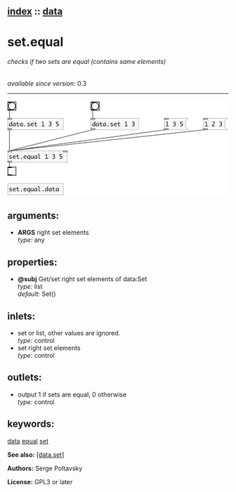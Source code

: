 [index](index.html) :: [data](category_data.html)
---

# set.equal

###### checks if two sets are equal (contains same elements)

*available since version:* 0.3

---




[![example](../examples/img/set.equal.jpg)](../examples/pd/set.equal.pd)



## arguments:

* **ARGS**
right set elements<br>
_type:_ any<br>





## properties:

* **@subj** 
Get/set right set elements of data:Set<br>
_type:_ list<br>
_default:_ Set()<br>



## inlets:

* set or list, other values are ignored.<br>
_type:_ control
* set right set elements<br>
_type:_ control



## outlets:

* output 1 if sets are equal, 0 otherwise<br>
_type:_ control



## keywords:

[data](keywords/data.html)
[equal](keywords/equal.html)
[set](keywords/set.html)



**See also:**
[\[data.set\]](data.set.html)




**Authors:** Serge Poltavsky




**License:** GPL3 or later





